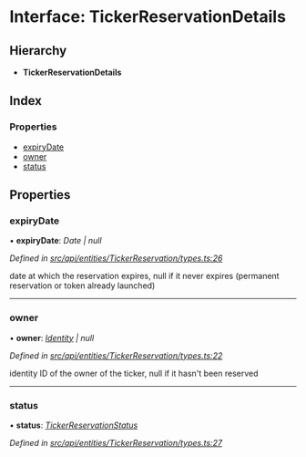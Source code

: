 # Interface: TickerReservationDetails

## Hierarchy

* **TickerReservationDetails**

## Index

### Properties

* [expiryDate](tickerreservationdetails.md#expirydate)
* [owner](tickerreservationdetails.md#owner)
* [status](tickerreservationdetails.md#status)

## Properties

###  expiryDate

• **expiryDate**: *Date | null*

*Defined in [src/api/entities/TickerReservation/types.ts:26](https://github.com/PolymathNetwork/polymesh-sdk/blob/cfab557b/src/api/entities/TickerReservation/types.ts#L26)*

date at which the reservation expires, null if it never expires (permanent reservation or token already launched)

___

###  owner

• **owner**: *[Identity](../classes/identity.md) | null*

*Defined in [src/api/entities/TickerReservation/types.ts:22](https://github.com/PolymathNetwork/polymesh-sdk/blob/cfab557b/src/api/entities/TickerReservation/types.ts#L22)*

identity ID of the owner of the ticker, null if it hasn't been reserved

___

###  status

• **status**: *[TickerReservationStatus](../enums/tickerreservationstatus.md)*

*Defined in [src/api/entities/TickerReservation/types.ts:27](https://github.com/PolymathNetwork/polymesh-sdk/blob/cfab557b/src/api/entities/TickerReservation/types.ts#L27)*
